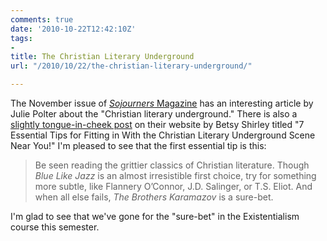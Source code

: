 ```yaml
---
comments: true
date: '2010-10-22T12:42:10Z'
tags:
- 
title: The Christian Literary Underground
url: "/2010/10/22/the-christian-literary-underground/"

---
```

<p>The November issue of <a href="http://www.sojo.net/index.cfm?action=magazine.article&amp;issue=soj1011&amp;article=the-borderlands-of-publishing"><em>Sojourners</em> Magazine</a> has an interesting article by Julie Polter about the "Christian literary underground." There is also a <a href="http://blog.sojo.net/2010/10/21/7-essential-tips-for-fitting-in-with-the-christian-literary-underground-scene-near-you/">slightly tongue-in-cheek post</a> on their website by Betsy Shirley titled "7 Essential Tips for Fitting in With the Christian Literary Underground Scene Near You!" I'm pleased to see that the first essential tip is this:</p>
<blockquote>
<p>Be seen reading the grittier classics of Christian literature. Though <em>Blue Like Jazz</em> is an almost irresistible first choice, try for something more subtle, like Flannery O’Connor, J.D. Salinger, or T.S. Eliot. And when all else fails, <em>The Brothers Karamazov</em> is a sure-bet.</p>
</blockquote>
<p>I'm glad to see that we've gone for the "sure-bet" in the Existentialism course this semester.</p>
